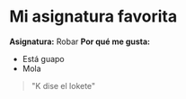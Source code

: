 # Mi asignatura favorita

**Asignatura:** Robar
**Por qué me gusta:**  

- Está guapo
- Mola
> "K dise el lokete"
